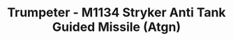 ---
layout: product
title: "Trumpeter - M1134 Stryker Anti Tank Guided Missile (Atgn)"
price: "4100" 
desc: "N/A"
img_path: "/assets/img/TRU00399.jpg"
brand: "N/A"
available: false
special_offer: false
new: false
soon: false
cat: "010000"
subcat: "013400"
subsubcat: "0N/A"
sifra: "TRU00399"
popular: false
---